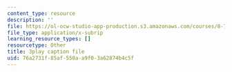 ```yaml
---
content_type: resource
description: ''
file: https://ol-ocw-studio-app-production.s3.amazonaws.com/courses/8-701-introduction-to-nuclear-and-particle-physics-fall-2020/76a2731f85af550aa9f03a62874b4c5f_4H0EHje2QbQ.vtt
file_type: application/x-subrip
learning_resource_types: []
resourcetype: Other
title: 3play caption file
uid: 76a2731f-85af-550a-a9f0-3a62874b4c5f
---
```

